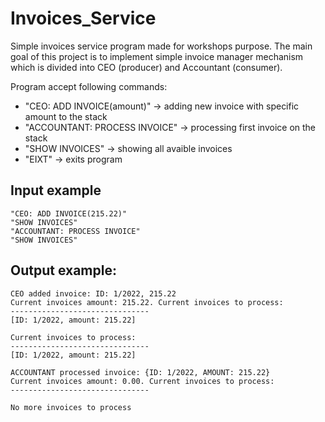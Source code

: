 # Invoices_Service
Simple invoices service program made for workshops purpose. The main goal of this project is to implement simple invoice manager mechanism
which is divided into CEO (producer) and Accountant (consumer).

Program accept following commands:
- "CEO: ADD INVOICE(amount)" -> adding new invoice with specific amount to the stack
- "ACCOUNTANT: PROCESS INVOICE" -> processing first invoice on the stack
- "SHOW INVOICES" -> showing all avaible invoices
- "EIXT" -> exits program

Input example
---------------------
```
"CEO: ADD INVOICE(215.22)"
"SHOW INVOICES"
"ACCOUNTANT: PROCESS INVOICE"
"SHOW INVOICES"
```

Output example:
---------------------
```
CEO added invoice: ID: 1/2022, 215.22
Current invoices amount: 215.22. Current invoices to process: 
-------------------------------
[ID: 1/2022, amount: 215.22]

Current invoices to process: 
-------------------------------
[ID: 1/2022, amount: 215.22]

ACCOUNTANT processed invoice: {ID: 1/2022, AMOUNT: 215.22}
Current invoices amount: 0.00. Current invoices to process: 
-------------------------------

No more invoices to process
```


